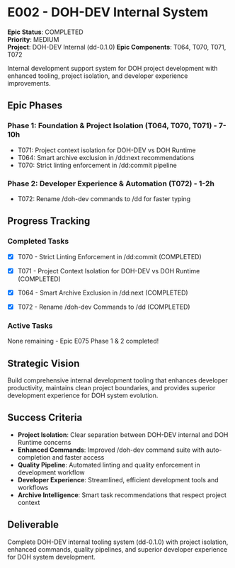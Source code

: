 # E002 - DOH-DEV Internal System

**Epic Status**: COMPLETED  
**Priority**: MEDIUM  
**Project**: DOH-DEV Internal (dd-0.1.0)
**Epic Components**: T064, T070, T071, T072

Internal development support system for DOH project development with enhanced tooling, project isolation, and developer experience improvements.

## Epic Phases

### Phase 1: Foundation & Project Isolation (T064, T070, T071) - 7-10h

- T071: Project context isolation for DOH-DEV vs DOH Runtime
- T064: Smart archive exclusion in /dd:next recommendations  
- T070: Strict linting enforcement in /dd:commit pipeline

### Phase 2: Developer Experience & Automation (T072) - 1-2h

- T072: Rename /doh-dev commands to /dd for faster typing

## Progress Tracking

### Completed Tasks

- [x] T070 - Strict Linting Enforcement in /dd:commit (COMPLETED)
- [x] T071 - Project Context Isolation for DOH-DEV vs DOH Runtime (COMPLETED)
- [x] T064 - Smart Archive Exclusion in /dd:next (COMPLETED)

- [x] T072 - Rename /doh-dev Commands to /dd (COMPLETED)

### Active Tasks

None remaining - Epic E075 Phase 1 & 2 completed!

## Strategic Vision

Build comprehensive internal development tooling that enhances developer productivity, maintains clean project boundaries, and provides superior development experience for DOH system evolution.

## Success Criteria

- **Project Isolation**: Clear separation between DOH-DEV internal and DOH Runtime concerns
- **Enhanced Commands**: Improved /doh-dev command suite with auto-completion and faster access
- **Quality Pipeline**: Automated linting and quality enforcement in development workflow
- **Developer Experience**: Streamlined, efficient development tools and workflows
- **Archive Intelligence**: Smart task recommendations that respect project context

## Deliverable

Complete DOH-DEV internal tooling system (dd-0.1.0) with project isolation, enhanced commands, quality pipelines, and superior developer experience for DOH system development.
